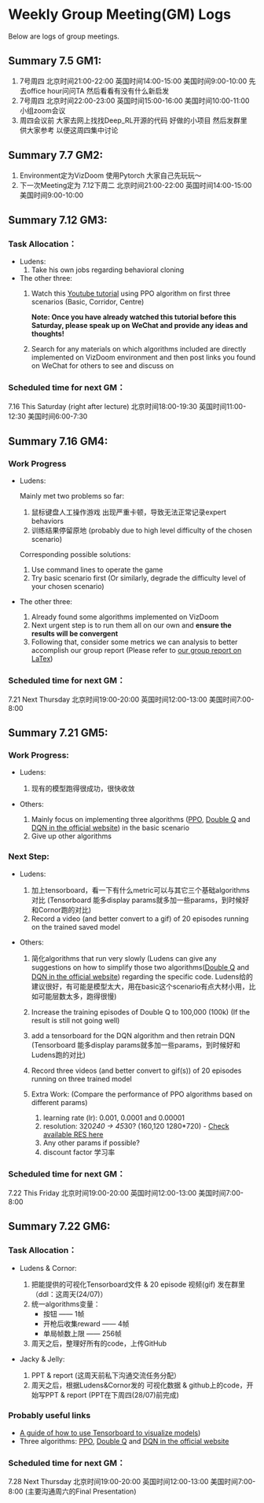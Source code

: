 # Weekly Group Meeting(GM) Logs

Below are logs of group meetings.

## Summary 7.5 GM1:

1. 7号周四 北京时间21:00-22:00 英国时间14:00-15:00 美国时间9:00-10:00 先去office hour问问TA 然后看看有没有什么新启发
2. 7号周四 北京时间22:00-23:00 英国时间15:00-16:00 美国时间10:00-11:00 小组zoom会议
3. 周四会议前 大家去网上找找Deep_RL开源的代码 好做的小项目 然后发群里 供大家参考 以便这周四集中讨论

## Summary 7.7 GM2:

1. Environment定为VizDoom 使用Pytorch 大家自己先玩玩～
2. 下一次Meeting定为 7.12下周二 北京时间21:00-22:00 英国时间14:00-15:00 美国时间9:00-10:00

## Summary 7.12 GM3:

### Task Allocation：

- Ludens:
  1. Take his own jobs regarding behavioral cloning
- The other three:
  1. Watch this [Youtube tutorial](https://www.youtube.com/watch?v=eBCU-tqLGfQ&t=9491s&ab_channel=NicholasRenotte) using PPO algorithm on first three scenarios (Basic, Corridor, Centre)

     **Note: Once you have already watched this tutorial before this Saturday, please speak up on WeChat and provide any ideas and thoughts!**
  2. Search for any materials on which algorithms included are directly implemented on VizDoom environment and then post links you found on WeChat for others to see and discuss on

### Scheduled time for next GM：

7.16 This Saturday (right after lecture) 北京时间18:00-19:30 英国时间11:00-12:30 美国时间6:00-7:30

## Summary 7.16 GM4:

### Work Progress

- Ludens:

    Mainly met two problems so far:

    1. 鼠标键盘人工操作游戏 出现严重卡顿，导致无法正常记录expert behaviors
    2. 训练结果停留原地 (probably due to high level difficulty of the chosen scenario)

    Corresponding possible solutions:

    1. Use command lines to operate the game
    2. Try basic scenario first (Or similarly, degrade the difficulty level of your chosen scenario)

- The other three:

    1. Already found some algorithms implemented on VizDoom
    2. Next urgent step is to run them all on our own and **ensure the results will be convergent**
    3. Following that, consider some metrics we can analysis to better accomplish our group report (Please refer to [our group report on LaTex](https://www.overleaf.com/project/62d29bef88402034435591ec))


### Scheduled time for next GM：
7.21 Next Thursday 北京时间19:00-20:00 英国时间12:00-13:00 美国时间7:00-8:00


## Summary 7.21 GM5:
### Work Progress:
- Ludens:
  1. 现有的模型跑得很成功，很快收敛
  
- Others:
  1. Mainly focus on implementing three algorithms ([PPO](https://www.youtube.com/watch?v=eBCU-tqLGfQ&t=9491s), [Double Q](https://github.com/boubnanm/Deep-Reinforcement-Learning-applied-to-DOOM) and [DQN in the official website](https://github.com/mwydmuch/ViZDoom/blob/master/examples/python/learning_pytorch.py)) in the basic scenario 
  2. Give up other algorithms

### Next Step:
- Ludens:
  1. 加上tensorboard，看一下有什么metric可以与其它三个基础algorithms对比 (Tensorboard 能多display params就多加一些params，到时候好和Cornor跑的对比)
  2. Record a video (and better convert to a gif) of 20 episodes running on the trained saved model 

- Others:
  1. 简化algorithms that run very slowly (Ludens can give any suggestions on how to simplify those two algorithms([Double Q](https://github.com/boubnanm/Deep-Reinforcement-Learning-applied-to-DOOM) and [DQN in the official website](https://github.com/mwydmuch/ViZDoom/blob/master/examples/python/learning_pytorch.py)) regarding the specific code. Ludens给的建议很好，有可能是模型太大，用在basic这个scenario有点大材小用，比如可能层数太多，跑得很慢)
  2. Increase the training episodes of Double Q to 100,000 (100k) (If the result is still not going well)
  3. add a tensorboard for the DQN algorithm and then retrain DQN (Tensorboard 能多display params就多加一些params，到时候好和Ludens跑的对比)
  4. Record three videos (and better convert to gif(s)) of 20 episodes running on three trained model

  5. Extra Work: (Compare the performance of PPO algorithms based on different params)
      1. learning rate (lr): 0.001, 0.0001 and 0.00001
      2. resolution: 320*240 -> 45*30? (160,120 1280*720) - [Check available RES here](https://github.com/mwydmuch/ViZDoom/blob/0e6d1ad9bc6b4d0b5b5b2dcc8f540a7c34863515/src/lib/ViZDoomGame.cpp)
      3. Any other params if possible?
      4. discount factor 学习率


### Scheduled time for next GM：
7.22 This Friday 北京时间19:00-20:00 英国时间12:00-13:00 美国时间7:00-8:00


## Summary 7.22 GM6:
### Task Allocation：
- Ludens & Cornor:
  1. 把能提供的可视化Tensorboard文件 & 20 episode 视频(gif) 发在群里（ddl：这周天(24/07)）
  2. 统一algorithms变量：
      - 按钮 —— 1帧  
      - 开枪后收集reward —— 4帧 
      - 单局帧数上限  —— 256帧
  3. 周天之后，整理好所有的code，上传GitHub

- Jacky & Jelly:
  1. PPT & report (这周天前私下沟通交流任务分配）
  2. 周天之后，根据Ludens&Cornor发的 可视化数据 & github上的code，开始写PPT & report (PPT在下周四(28/07)前完成)

### Probably useful links  
- [A guide of how to use Tensorboard to visualize models](https://pytext.readthedocs.io/en/master/visualize_your_model.html))
- Three algorithms: [PPO](https://www.youtube.com/watch?v=eBCU-tqLGfQ&t=9491s), [Double Q](https://github.com/boubnanm/Deep-Reinforcement-Learning-applied-to-DOOM) and [DQN in the official website](https://github.com/mwydmuch/ViZDoom/blob/master/examples/python/learning_pytorch.py)

### Scheduled time for next GM：
7.28 Next Thursday 北京时间19:00-20:00 英国时间12:00-13:00 美国时间7:00-8:00 (主要沟通周六的Final Presentation)
